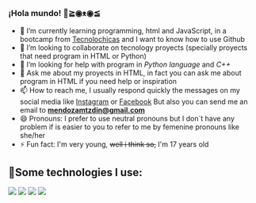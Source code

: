 ### ¡Hola mundo! 👋≧◉ᴥ◉≦

- 🌱 I’m currently learning programming, html and JavaScript, in a bootcamp from [Tecnolochicas](https://tecnolochicas.mx/) and I want to know how to use Github
- 👯 I’m looking to collaborate on tecnology proyects (specially proyects that need program in HTML or Python)
- 🤔 I’m looking for help with program in *Python language* and *C++*
- 💬 Ask me about my proyects in HTML, in fact you can ask me about program in HTML if you need help or inspiration 
- 📫 How to reach me, I usually respond quickly the messages on my social media like [Instagram](https://www.instagram.com/notifications/) or [Facebook](https://www.facebook.com/) But also you can send me an email to **mendozamtzdin@gmail.com** 
- 😄 Pronouns: I prefer to use neutral pronouns but I don´t have any problem if is easier to you to refer to me by femenine pronouns like she/her 
- ⚡ Fun fact: I'm very young, ~~well i think so,~~ I'm 17 years old 

## 🎇Some technologies I use: 

<img src="https://img.shields.io/badge/HTML5-E34F26?style=for-the-badge&logo=html5&logoColor=white"/> <img src="https://img.shields.io/badge/CSS3-1572B6?style=for-the-badge&logo=css3&logoColor=white"/> <img src="https://img.shields.io/badge/JavaScript-323330?style=for-the-badge&logo=javascript&logoColor=F7DF1E"/> <img src="https://img.shields.io/badge/GitHub-100000?style=for-the-badge&logo=github&logoColor=white"/>
